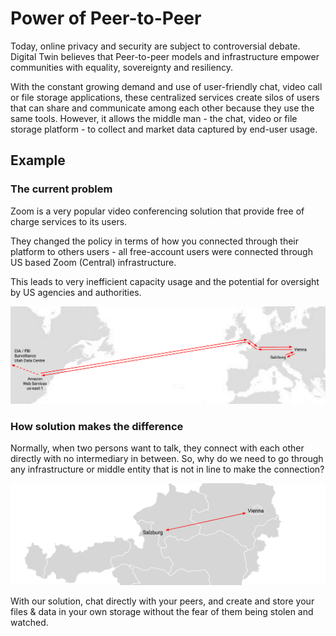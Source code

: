 
# Power of Peer-to-Peer

Today, online privacy and security are subject to controversial debate. Digital Twin believes that Peer-to-peer models and infrastructure empower communities with equality, sovereignty and resiliency. 

With the constant growing demand and use of user-friendly chat, video call or file storage applications, these centralized services create silos of users that can share and communicate among each other because they use the same tools. However, it allows the middle man - the chat, video or file storage platform - to collect and market data captured by end-user usage. 

## Example

### The current problem

Zoom is a very popular video conferencing solution that provide free of charge services to its users. 

They changed the policy in terms of how you connected through their platform to others users - all free-account users were connected through US based Zoom (Central) infrastructure. 

This leads to very inefficient capacity usage and the potential for oversight by US agencies and authorities. 

![](img/centralized_datacenter.png)

### How solution makes the difference 

Normally, when two persons want to talk, they connect with each other directly with no intermediary in between. So, why do we need to go through any infrastructure or middle entity that is not in line to make the connection? 

![](img/p2p.png)

With our solution, chat directly with your peers, and create and store your files & data in your own storage without the fear of them being stolen and watched. 


